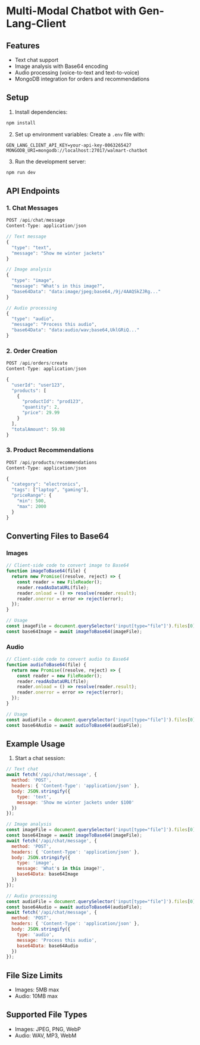 # Multi-Modal Chatbot with Gen-Lang-Client

## Features
- Text chat support
- Image analysis with Base64 encoding
- Audio processing (voice-to-text and text-to-voice)
- MongoDB integration for orders and recommendations

## Setup

1. Install dependencies:
```bash
npm install
```

2. Set up environment variables:
Create a `.env` file with:
```
GEN_LANG_CLIENT_API_KEY=your-api-key-0063265427
MONGODB_URI=mongodb://localhost:27017/walmart-chatbot
```

3. Run the development server:
```bash
npm run dev
```

## API Endpoints

### 1. Chat Messages
```typescript
POST /api/chat/message
Content-Type: application/json

// Text message
{
  "type": "text",
  "message": "Show me winter jackets"
}

// Image analysis
{
  "type": "image",
  "message": "What's in this image?",
  "base64Data": "data:image/jpeg;base64,/9j/4AAQSkZJRg..."
}

// Audio processing
{
  "type": "audio",
  "message": "Process this audio",
  "base64Data": "data:audio/wav;base64,UklGRiQ..."
}
```

### 2. Order Creation
```typescript
POST /api/orders/create
Content-Type: application/json

{
  "userId": "user123",
  "products": [
    {
      "productId": "prod123",
      "quantity": 2,
      "price": 29.99
    }
  ],
  "totalAmount": 59.98
}
```

### 3. Product Recommendations
```typescript
POST /api/products/recommendations
Content-Type: application/json

{
  "category": "electronics",
  "tags": ["laptop", "gaming"],
  "priceRange": {
    "min": 500,
    "max": 2000
  }
}
```

## Converting Files to Base64

### Images
```javascript
// Client-side code to convert image to Base64
function imageToBase64(file) {
  return new Promise((resolve, reject) => {
    const reader = new FileReader();
    reader.readAsDataURL(file);
    reader.onload = () => resolve(reader.result);
    reader.onerror = error => reject(error);
  });
}

// Usage
const imageFile = document.querySelector('input[type="file"]').files[0];
const base64Image = await imageToBase64(imageFile);
```

### Audio
```javascript
// Client-side code to convert audio to Base64
function audioToBase64(file) {
  return new Promise((resolve, reject) => {
    const reader = new FileReader();
    reader.readAsDataURL(file);
    reader.onload = () => resolve(reader.result);
    reader.onerror = error => reject(error);
  });
}

// Usage
const audioFile = document.querySelector('input[type="file"]').files[0];
const base64Audio = await audioToBase64(audioFile);
```

## Example Usage

1. Start a chat session:
```javascript
// Text chat
await fetch('/api/chat/message', {
  method: 'POST',
  headers: { 'Content-Type': 'application/json' },
  body: JSON.stringify({
    type: 'text',
    message: 'Show me winter jackets under $100'
  })
});

// Image analysis
const imageFile = document.querySelector('input[type="file"]').files[0];
const base64Image = await imageToBase64(imageFile);
await fetch('/api/chat/message', {
  method: 'POST',
  headers: { 'Content-Type': 'application/json' },
  body: JSON.stringify({
    type: 'image',
    message: 'What's in this image?',
    base64Data: base64Image
  })
});

// Audio processing
const audioFile = document.querySelector('input[type="file"]').files[0];
const base64Audio = await audioToBase64(audioFile);
await fetch('/api/chat/message', {
  method: 'POST',
  headers: { 'Content-Type': 'application/json' },
  body: JSON.stringify({
    type: 'audio',
    message: 'Process this audio',
    base64Data: base64Audio
  })
});
```

## File Size Limits
- Images: 5MB max
- Audio: 10MB max

## Supported File Types
- Images: JPEG, PNG, WebP
- Audio: WAV, MP3, WebM 